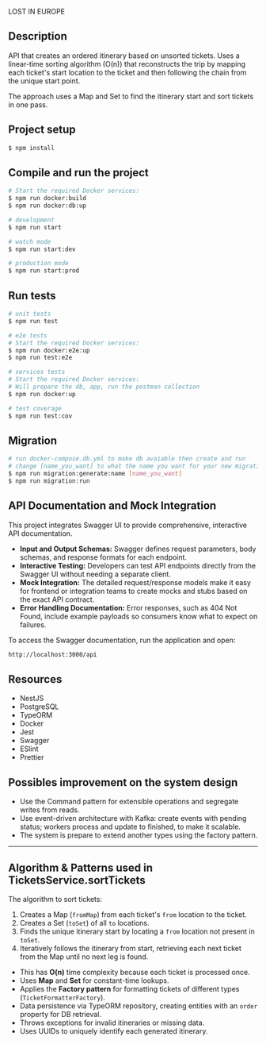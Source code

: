 LOST IN EUROPE

## Description

API that creates an ordered itinerary based on unsorted tickets.
Uses a linear-time sorting algorithm (O(n)) that reconstructs the trip by mapping each ticket's start location to the ticket and then following the chain from the unique start point.

The approach uses a Map and Set to find the itinerary start and sort tickets in one pass.

## Project setup

```bash
$ npm install
```

## Compile and run the project

```bash
# Start the required Docker services:
$ npm run docker:build
$ npm run docker:db:up

# development
$ npm run start

# watch mode
$ npm run start:dev

# production mode
$ npm run start:prod
```

## Run tests

```bash
# unit tests
$ npm run test

# e2e tests
# Start the required Docker services:
$ npm run docker:e2e:up
$ npm run test:e2e

# services tests
# Start the required Docker services:
# Will prepare the db, app, run the postman collection
$ npm run docker:up

# test coverage
$ npm run test:cov
```

## Migration

```bash
# run docker-compose.db.yml to make db avaiable then create and run
# change [name_you_want] to what the name you want for your new migration
$ npm run migration:generate:name [name_you_want]
$ npm run migration:run
```

## API Documentation and Mock Integration

This project integrates Swagger UI to provide comprehensive, interactive API documentation.

- **Input and Output Schemas:** Swagger defines request parameters, body schemas, and response formats for each endpoint.
- **Interactive Testing:** Developers can test API endpoints directly from the Swagger UI without needing a separate client.
- **Mock Integration:** The detailed request/response models make it easy for frontend or integration teams to create mocks and stubs based on the exact API contract.
- **Error Handling Documentation:** Error responses, such as 404 Not Found, include example payloads so consumers know what to expect on failures.

To access the Swagger documentation, run the application and open:

```bash
http://localhost:3000/api
```

## Resources

- NestJS
- PostgreSQL
- TypeORM
- Docker
- Jest
- Swagger
- ESlint
- Prettier

## Possibles improvement on the system design

- Use the Command pattern for extensible operations and segregate writes from reads.
- Use event-driven architecture with Kafka: create events with pending status; workers process and update to finished, to make it scalable.
- The system is prepare to extend another types using the factory pattern.

---

## Algorithm & Patterns used in TicketsService.sortTickets

The algorithm to sort tickets:

1. Creates a Map (`fromMap`) from each ticket's `from` location to the ticket.
2. Creates a Set (`toSet`) of all `to` locations.
3. Finds the unique itinerary start by locating a `from` location not present in `toSet`.
4. Iteratively follows the itinerary from start, retrieving each next ticket from the Map until no next leg is found.

- This has **O(n)** time complexity because each ticket is processed once.
- Uses **Map** and **Set** for constant-time lookups.
- Applies the **Factory pattern** for formatting tickets of different types (`TicketFormatterFactory`).
- Data persistence via TypeORM repository, creating entities with an `order` property for DB retrieval.
- Throws exceptions for invalid itineraries or missing data.
- Uses UUIDs to uniquely identify each generated itinerary.
